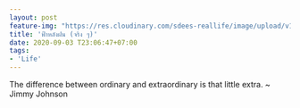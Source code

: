 ```yaml
---
layout: post
feature-img: "https://res.cloudinary.com/sdees-reallife/image/upload/v1555658919/sample_feature_img.png"
title: 'ฟ้าหลังฝน (จริง ๆ)'
date: 2020-09-03 T23:06:47+07:00
tags:
- 'Life'
---
```

The difference between ordinary and extraordinary is that little extra. ~ Jimmy Johnson

<i class="fa fa-child" style="color:plum"></i>

